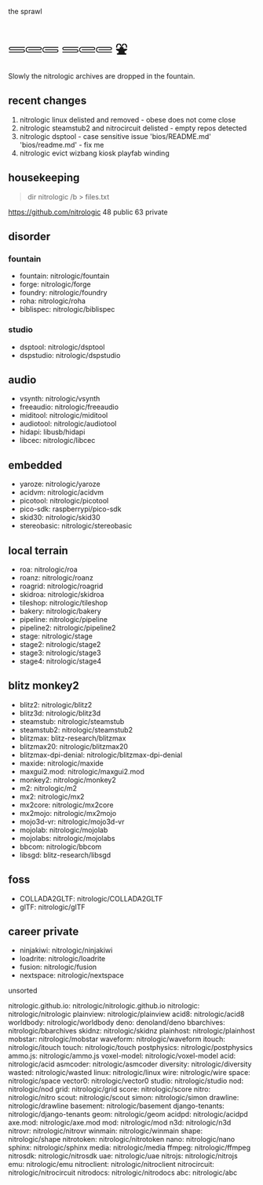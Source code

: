the sprawl

# 𓄷𓄲𓄵 𓄷𓄲𓄲 ⛲

Slowly the nitrologic archives are dropped in the fountain.

## recent changes

1. nitrologic linux delisted and removed - obese does not come close
2. nitrologic steamstub2 and nitrocircuit delisted - empty repos detected
3. nitrologic dsptool - case sensitive issue 'bios/README.md' 'bios/readme.md' - fix me
4. nitrologic evict wizbang kiosk playfab winding

## housekeeping

> dir nitrologic /b > files.txt

https://github.com/nitrologic
48 public
63 private


## disorder

### fountain

- fountain: nitrologic/fountain
- forge: nitrologic/forge
- foundry: nitrologic/foundry
- roha: nitrologic/roha
- biblispec: nitrologic/biblispec

### studio

- dsptool: nitrologic/dsptool
- dspstudio: nitrologic/dspstudio

## audio

- vsynth: nitrologic/vsynth
- freeaudio: nitrologic/freeaudio
- miditool: nitrologic/miditool
- audiotool: nitrologic/audiotool
- hidapi: libusb/hidapi
- libcec: nitrologic/libcec

## embedded

- yaroze: nitrologic/yaroze
- acidvm: nitrologic/acidvm
- picotool: nitrologic/picotool
- pico-sdk: raspberrypi/pico-sdk
- skid30: nitrologic/skid30
- stereobasic: nitrologic/stereobasic

## local terrain

- roa: nitrologic/roa
- roanz: nitrologic/roanz
- roagrid: nitrologic/roagrid
- skidroa: nitrologic/skidroa
- tileshop: nitrologic/tileshop
- bakery: nitrologic/bakery
- pipeline: nitrologic/pipeline
- pipeline2: nitrologic/pipeline2
- stage: nitrologic/stage
- stage2: nitrologic/stage2
- stage3: nitrologic/stage3
- stage4: nitrologic/stage4

## blitz monkey2

- blitz2: nitrologic/blitz2
- blitz3d: nitrologic/blitz3d
- steamstub: nitrologic/steamstub
- steamstub2: nitrologic/steamstub2
- blitzmax: blitz-research/blitzmax
- blitzmax20: nitrologic/blitzmax20
- blitzmax-dpi-denial: nitrologic/blitzmax-dpi-denial
- maxide: nitrologic/maxide
- maxgui2.mod: nitrologic/maxgui2.mod
- monkey2: nitrologic/monkey2
- m2: nitrologic/m2
- mx2: nitrologic/mx2
- mx2core: nitrologic/mx2core
- mx2mojo: nitrologic/mx2mojo
- mojo3d-vr: nitrologic/mojo3d-vr
- mojolab: nitrologic/mojolab
- mojolabs: nitrologic/mojolabs
- bbcom: nitrologic/bbcom
- libsgd: blitz-research/libsgd

## foss

- COLLADA2GLTF: nitrologic/COLLADA2GLTF
- glTF: nitrologic/glTF

## career private

- ninjakiwi: nitrologic/ninjakiwi
- loadrite: nitrologic/loadrite
- fusion: nitrologic/fusion
- nextspace: nitrologic/nextspace

unsorted

nitrologic.github.io: nitrologic/nitrologic.github.io
nitrologic: nitrologic/nitrologic
plainview: nitrologic/plainview
acid8: nitrologic/acid8
worldbody: nitrologic/worldbody
deno: denoland/deno
bbarchives: nitrologic/bbarchives
skidnz: nitrologic/skidnz
plainhost: nitrologic/plainhost
mobstar: nitrologic/mobstar
waveform: nitrologic/waveform
itouch: nitrologic/itouch
touch: nitrologic/touch
postphysics: nitrologic/postphysics
ammo.js: nitrologic/ammo.js
voxel-model: nitrologic/voxel-model
acid: nitrologic/acid
asmcoder: nitrologic/asmcoder
diversity: nitrologic/diversity
wasted: nitrologic/wasted
linux: nitrologic/linux
wire: nitrologic/wire
space: nitrologic/space
vector0: nitrologic/vector0
studio: nitrologic/studio
nod: nitrologic/nod
grid: nitrologic/grid
score: nitrologic/score
nitro: nitrologic/nitro
scout: nitrologic/scout
simon: nitrologic/simon
drawline: nitrologic/drawline
basement: nitrologic/basement
django-tenants: nitrologic/django-tenants
geom: nitrologic/geom
acidpd: nitrologic/acidpd
axe.mod: nitrologic/axe.mod
mod: nitrologic/mod
n3d: nitrologic/n3d
nitrovr: nitrologic/nitrovr
winmain: nitrologic/winmain
shape: nitrologic/shape
nitrotoken: nitrologic/nitrotoken
nano: nitrologic/nano
sphinx: nitrologic/sphinx
media: nitrologic/media
ffmpeg: nitrologic/ffmpeg
nitrosdk: nitrologic/nitrosdk
uae: nitrologic/uae
nitrojs: nitrologic/nitrojs
emu: nitrologic/emu
nitroclient: nitrologic/nitroclient
nitrocircuit: nitrologic/nitrocircuit
nitrodocs: nitrologic/nitrodocs
abc: nitrologic/abc
